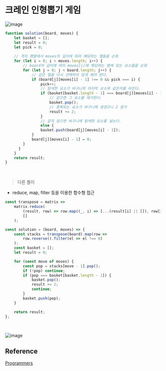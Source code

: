 # 크레인 인형뽑기 게임

![image](https://user-images.githubusercontent.com/65898889/101800443-a1a06d00-3b50-11eb-8a0e-12ccc50fa3ca.png)

```js
function solution(board, moves) {
    let basket = [];
    let result = 0;
    let pick = 0;
    
    // 격자 행렬에서 moves의 길이에 따라 해당하는 열들을 순회
    for (let i = 0; i < moves.length; i++) {
        // board의 길이에 따라 moves[i]에 해당하는 열에 있는 요소들을 순회
        for (let j = 0; j < board.length; j++) {
            // 같은 열을 다시 선택하지 않게 해야 한다.
            if (board[j][moves[i] - 1] !== 0 && pick === i) {
                pick++;
                // 탐색한 요소가 바구니의 마지막 요소와 같은지를 따진다.
                if (basket[basket.length - 1] === board[j][moves[i] - 1]) {
                    // 같으면 그 요소를 제거한다.
                    basket.pop();
                    // 중복되는 요소가 바구니에 생겼으니 2 증가
                    result += 2;
                } 
                // 같지 않으면 바구니에 탐색한 요소를 넣는다.
                else {
                basket.push(board[j][moves[i] - 1]);
            }
            board[j][moves[i] - 1] = 0;
        }
      }
    }
    return result;
}
```
<br>

> 다른 풀이
- reduce, map, filter 등을 이용한 함수형 접근


```js
const transpose = matrix =>
    matrix.reduce(
        (result, row) => row.map((_, i) => [...(result[i] || []), row[i]]),
        []
    );

const solution = (board, moves) => {
    const stacks = transpose(board).map(row =>
        row.reverse().filter(el => el !== 0)
    );
    const basket = [];
    let result = 0;

    for (const move of moves) {
        const pop = stacks[move - 1].pop();
        if (!pop) continue;
        if (pop === basket[basket.length - 1]) {
            basket.pop();
            result += 2;
            continue;
        }
        basket.push(pop);
    }

    return result;
};
```

<br>

![image](https://user-images.githubusercontent.com/65898889/101800742-f2b06100-3b50-11eb-9f7f-45679d8c78e0.png)


## Reference

[Programmers](https://programmers.co.kr/learn/courses/30/lessons/64061)